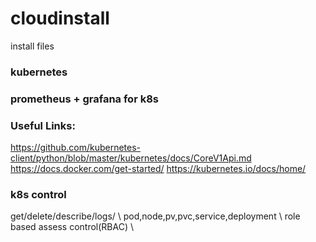# cloudinstall
install files

### kubernetes
### prometheus + grafana for k8s

### Useful Links:


https://github.com/kubernetes-client/python/blob/master/kubernetes/docs/CoreV1Api.md 
https://docs.docker.com/get-started/ 
https://kubernetes.io/docs/home/ 

### k8s control
get/delete/describe/logs/ \\
pod,node,pv,pvc,service,deployment \\
role based assess control(RBAC) \\
